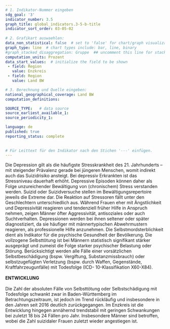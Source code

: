```yaml
---
# 1. Indikator-Nummer eingeben 
sdg_goal: '3' 
indicator_number: 3.5
graph_title: global_indicators.3-5-b-title
indicator_sort_order: 03-05-02
 
# 2. Grafikart auswaehlen: 
data_non_statistical: false  # set to 'false' for chart/graph visualization 
graph_type: line  # chart types include: bar, line, binary 
#graph_stacked_disaggregation: Gruppe  ## uncomment this line for stacked bars. eplace 'Geschlecht' with the field of aggregation. 
computation_units: Prozent 
data_start_values:  # initialize the field to be shown  
 - field: Region 
   value: Enzkreis
 - field: Region 
   value: Land BW

# 3. Berechnung und Quelle eingeben: 
national_geographical_coverage: Land BW
computation_definitions: 

SOURCE_TYPE:   # data source  
source_earliest_available_1: 
source_periodicity_1: 

language: de   
published: true 
reporting_status: complete
 
 
# Für Leittext für den Indikator nach den Stichen '---' einfügen. 
---
```


Die Depression gilt als die häufigste Stresskrankheit des 21. Jahrhunderts – mit steigender Prävalenz gerade bei jüngeren Menschen, womit indirekt auch das Suizidrisiko ansteigt. Bei depressiv Erkrankten ist das Stressniveau dauerhaft erhöht. Depressive Episoden können daher als Folge unzureichender Bewältigung von (chronischem) Stress verstanden werden. Suizid oder Suizidversuche stellen im Bewältigungsrepertoire jeweils die Extreme dar. Die Reaktion auf Stressoren fällt unter den Geschlechtern unterschiedlich aus. Während Frauen eher mit Ängstlichkeit und Depressivität reagieren und tendenziell früher Hilfe in Anspruch nehmen, zeigen Männer öfter Aggressivität, antisoziales oder auch Suchtverhalten. Depressionen werden bei ihnen seltener oder später diagnostiziert, da sie häufiger mit männertypischen Abwehrmustern reagieren, als professionelle Hilfe anzunehmen. Die Selbstmordsterblichkeit dient als Indikator für die psychische Gesundheit der Bevölkerung. Die vollzogene Selbsttötung ist bei Männern statistisch signifikant stärker ausgeprägt und zumeist die Folge starker psychischer Belastung oder Störung. Berücksichtigt werden alle Fälle einer vorsätzlichen Selbstbeschädigung (bspw. Vergiftung, Substanzmissbrauch) oder selbstzugefügten Verletzung (bspw. durch Waffen, Gegenstände, Kraftfahrzeugunfälle) mit Todesfolge (ICD- 10-Klassifikation X60-X84). <br>
<br>
**ENTWICKLUNG** <br>
<br>
Die Zahl der absoluten Fälle von Selbsttötung oder Selbstschädigung mit Todesfolge schwankt zwar in Baden-Württemberg im Betrachtungszeitraum, ist jedoch im Trend rückläufig und insbesondere in den Jahren seit 2016 deutlich zurückgegangen. Im Enzkreis ist die Entwicklung hingegen annähernd trendstabil mit geringen Schwankungen bei zuletzt 18 bis 24 Fällen pro Jahr. Insbesondere Männer sind betroffen, wobei die Zahl suizidaler Frauen zuletzt wieder angestiegen ist.

